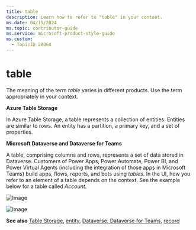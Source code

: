 ```yaml
---
title: table
description: Learn how to refer to "table" in your content.
ms.date: 04/15/2024
ms.topic: contributor-guide
ms.service: microsoft-product-style-guide
ms.custom:
  - TopicID 28064
---
```



# table

The meaning of the term _table_ varies in different products. Use the term appropriately in your context.

**Azure Table Storage**

In Azure Table Storage, a table represents a collection of entities. Entities are similar to rows. An entity has a partition, a primary key, and a set of properties.

**Microsoft Dataverse and Dataverse for Teams**

A table, comprising columns and rows, represents a set of data stored in Dataverse. Customers of Power Apps, Power Automate, Power BI, and Power Virtual Agents (including the integration of those apps in Microsoft Teams) build apps, flows, reports, and bots using _tables_. In the UI, how you refer to an element of a table depends on the context. See the example below for a table called _Account_.

![Image](~/media/116065380.png)

![Image](~/media/1252303435.png)

**See also** [Table Storage](~\a_z_names_terms\t\table-storage.md), [entity](~\a_z_names_terms\e\entity.md), [Dataverse, Dataverse for Teams](~\a_z_names_terms\d\dataverse-dataverse-for-teams.md), [record](~\a_z_names_terms\r\record.md)

